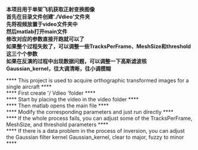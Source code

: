 ****本项目用于单架飞机获取正射变换图像****  
****首先在目录文件创建'./Vdieo'文件夹****  
****先将视频放置于video文件夹中****  
****然后matlab打开main文件****  
****修改对应的参数直接开跑就可以了****  
****如果整个过程失败了，可以调整一些TracksPerFrame、MeshSize和threshold这三个个参数****  
****如果在反演的过程中出现数据问题，可以调整一下高斯滤波核Gaussian_kernel，往大调清晰，往小调模糊****  




**** This project is used to acquire orthographic transformed images for a single aircraft ****  
**** First create '/ Vdieo 'folder ****  
**** Start by placing the video in the video folder ****  
**** Then matlab opens the main file ****  
**** Modify the corresponding parameters and just run directly ****  
**** If the whole process fails, you can adjust some of the TracksPerFrame, MeshSize, and threshold parameters ****  
**** If there is a data problem in the process of inversion, you can adjust the Gaussian filter kernel Gaussian_kernel, clear to major, fuzzy to minor ****  
